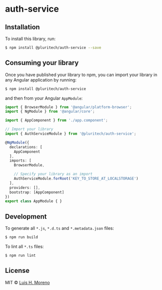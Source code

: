 # auth-service

## Installation

To install this library, run:

```bash
$ npm install @pluritech/auth-service --save
```

## Consuming your library

Once you have published your library to npm, you can import your library in any Angular application by running:

```bash
$ npm install @pluritech/auth-service
```

and then from your Angular `AppModule`:

```typescript
import { BrowserModule } from '@angular/platform-browser';
import { NgModule } from '@angular/core';

import { AppComponent } from './app.component';

// Import your library
import { AuthServiceModule } from '@pluritech/auth-service';

@NgModule({
  declarations: [
    AppComponent
  ],
  imports: [
    BrowserModule,

    // Specify your library as an import
    AuthServiceModule.forRoot('KEY_TO_STORE_AT_LOCALSTORAGE')
  ],
  providers: [],
  bootstrap: [AppComponent]
})
export class AppModule { }
```

## Development

To generate all `*.js`, `*.d.ts` and `*.metadata.json` files:

```bash
$ npm run build
```

To lint all `*.ts` files:

```bash
$ npm run lint
```

## License

MIT © [Luis H. Moreno](mailto:luishmcmoreno@gmail.com)
